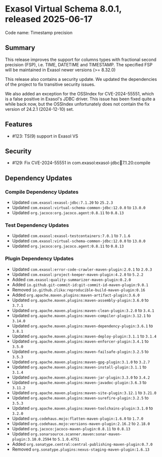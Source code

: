 # Exasol Virtual Schema 8.0.1, released 2025-06-17

Code name: Timestamp precision

## Summary

This release improves the support for columns types with fractional second precision (FSP), i.e. TIME, DATETIME and
TIMESTAMP. The specified FSP will be maintained in Exasol newer versions (>= 8.32.0)

This release also contains a security update. We updated the dependencies of the project to fix transitive security issues.

We also added an exception for the OSSIndex for CVE-2024-55551, which is a false positive in Exasol's JDBC driver.
This issue has been fixed quite a while back now, but the OSSIndex unfortunately does not contain the fix version of 24.2.1 (2024-12-10) set.

## Features

* #123: TS(9) support in Exasol VS

## Security

* #129:  Fix CVE-2024-55551 in com.exasol:exasol-jdbc:jar:7.1.20:compile

## Dependency Updates

### Compile Dependency Updates

* Updated `com.exasol:exasol-jdbc:7.1.20` to `25.2.3`
* Updated `com.exasol:virtual-schema-common-jdbc:12.0.0` to `13.0.0`
* Updated `org.jacoco:org.jacoco.agent:0.8.11` to `0.8.13`

### Test Dependency Updates

* Updated `com.exasol:exasol-testcontainers:7.0.1` to `7.1.6`
* Updated `com.exasol:virtual-schema-common-jdbc:12.0.0` to `13.0.0`
* Updated `org.jacoco:org.jacoco.agent:0.8.11` to `0.8.13`

### Plugin Dependency Updates

* Updated `com.exasol:error-code-crawler-maven-plugin:2.0.1` to `2.0.3`
* Updated `com.exasol:project-keeper-maven-plugin:4.2.0` to `5.2.2`
* Added `com.exasol:quality-summarizer-maven-plugin:0.2.0`
* Added `io.github.git-commit-id:git-commit-id-maven-plugin:9.0.1`
* Removed `io.github.zlika:reproducible-build-maven-plugin:0.16`
* Added `org.apache.maven.plugins:maven-artifact-plugin:3.6.0`
* Updated `org.apache.maven.plugins:maven-assembly-plugin:3.6.0` to `3.7.1`
* Updated `org.apache.maven.plugins:maven-clean-plugin:3.2.0` to `3.4.1`
* Updated `org.apache.maven.plugins:maven-compiler-plugin:3.12.1` to `3.14.0`
* Updated `org.apache.maven.plugins:maven-dependency-plugin:3.6.1` to `3.8.1`
* Updated `org.apache.maven.plugins:maven-deploy-plugin:3.1.1` to `3.1.4`
* Updated `org.apache.maven.plugins:maven-enforcer-plugin:3.4.1` to `3.5.0`
* Updated `org.apache.maven.plugins:maven-failsafe-plugin:3.2.5` to `3.5.3`
* Updated `org.apache.maven.plugins:maven-gpg-plugin:3.1.0` to `3.2.7`
* Updated `org.apache.maven.plugins:maven-install-plugin:3.1.1` to `3.1.4`
* Updated `org.apache.maven.plugins:maven-jar-plugin:3.3.0` to `3.4.2`
* Updated `org.apache.maven.plugins:maven-javadoc-plugin:3.6.3` to `3.11.2`
* Updated `org.apache.maven.plugins:maven-site-plugin:3.12.1` to `3.21.0`
* Updated `org.apache.maven.plugins:maven-surefire-plugin:3.2.5` to `3.5.3`
* Updated `org.apache.maven.plugins:maven-toolchains-plugin:3.1.0` to `3.2.0`
* Updated `org.codehaus.mojo:flatten-maven-plugin:1.6.0` to `1.7.0`
* Updated `org.codehaus.mojo:versions-maven-plugin:2.16.2` to `2.18.0`
* Updated `org.jacoco:jacoco-maven-plugin:0.8.11` to `0.8.13`
* Updated `org.sonarsource.scanner.maven:sonar-maven-plugin:3.10.0.2594` to `5.1.0.4751`
* Added `org.sonatype.central:central-publishing-maven-plugin:0.7.0`
* Removed `org.sonatype.plugins:nexus-staging-maven-plugin:1.6.13`
